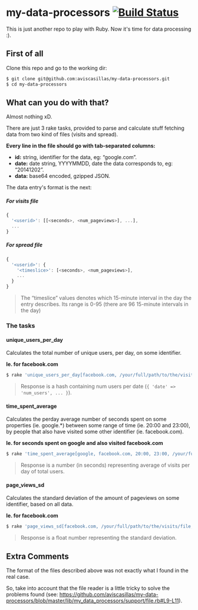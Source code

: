# my-data-processors [![Build Status](https://travis-ci.org/aviscasillas/my-data-processors.png)](https://travis-ci.org/aviscasillas/my-data-processors)

This is just another repo to play with Ruby.
Now it's time for data processing :).

## First of all

Clone this repo and go to the working dir:

```bash
$ git clone git@github.com:aviscasillas/my-data-processors.git
$ cd my-data-processors
```

## What can you do with that?

Almost nothing xD.

There are just 3 rake tasks, provided to parse and calculate stuff fetching data from two kind of files (visits and spread).

**Every line in the file should go with tab-separated columns:**

- **id:** string, identifier for the data, eg: “google.com”.
- **date:** date string, YYYYMMDD, date the data corresponds to, eg: “20141202”.
- **data:** base64 encoded, gzipped JSON.

The data entry's format is the next:

##### For visits file
```js
{
  '<userid>': [[<seconds>, <num_pageviews>], ...],
  ...
}
```

##### For spread file
```js
{
  '<userid>': {
    '<timeslice>': [<seconds>, <num_pageviews>],
    ...
  }
}
```

> The “timeslice” values denotes which 15-minute interval in the day the entry describes. Its range is 0-95 (there are 96 15-minute intervals in the day)

### The tasks

#### unique_users_per_day

Calculates the total number of unique users, per day, on some identifier.

**Ie. for facebook.com**

```bash
$ rake 'unique_users_per_day[facebook.com, /your/full/path/to/the/visits/file]'
```

> Response is a hash containing num users per date (`{ 'date' => 'num_users', ... }`).

#### time_spent_average

Calculates the perday average number of seconds spent on some properties (ie. google.*) between some range of time
(ie. 20:00 and 23:00), by people that also have visited some other identifier (ie. facebook.com).

**Ie. for seconds spent on google and also visited facebook.com**

```bash
$ rake 'time_spent_average[google, facebook.com, 20:00, 23:00, /your/full/path/to/the/spread/file]'
```

> Response is a number (in seconds) representing average of visits per day of total users.

#### page_views_sd

Calculates the standard deviation of the amount of pageviews on some identifier, based on all data.

**Ie. for facebook.com**

```bash
$ rake 'page_views_sd[facebook.com, /your/full/path/to/the/visits/file, /your/full/path/to/the/spread/file]'
```

> Response is a float number representing the standard deviation.

## Extra Comments

The format of the files described above was not exactly what I found in the real case.

So, take into account that the file reader is a little tricky to solve the problems found (see: https://github.com/aviscasillas/my-data-processors/blob/master/lib/my_data_processors/support/file.rb#L9-L11).
